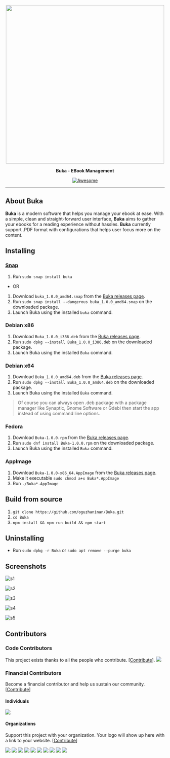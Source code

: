 
<p align="center">
    <img src="https://raw.githubusercontent.com/oguzhaninan/Buka/master/assets/screenshots/header.png" width="500">
</p>
<p align="center">
  <b>Buka - EBook Management</b>
</p>

<p align="center">
    <a href="https://github.com/sindresorhus/awesome-electron"><img alt="Awesome" src="https://cdn.rawgit.com/sindresorhus/awesome/d7305f38d29fed78fa85652e3a63e154dd8e8829/media/badge.svg"></a>

</p>

----

## About Buka

**Buka** is a modern software that helps you manage your ebook at ease. With a simple, clean and straight-forward user interface, **Buka** aims to gather your ebooks for a reading experience without hassles. **Buka** currently support .PDF format with configurations that helps user focus more on the content. 

## Installing

### [Snap](https://snapcraft.io/docs/core/install)

1. Run `sudo snap install buka`
- OR
1. Download `buka_1.0.0_amd64.snap` from the [Buka releases page](https://github.com/oguzhaninan/Buka/releases).
2. Run `sudo snap install --dangerous buka_1.0.0_amd64.snap` on the downloaded package.
3. Launch Buka using the installed `buka` command.

### Debian x86

1. Download `Buka_1.0.0_i386.deb` from the [Buka releases page](https://github.com/oguzhaninan/Buka/releases).
2. Run `sudo dpkg --install Buka_1.0.0_i386.deb` on the downloaded package.
3. Launch Buka using the installed `Buka` command.

### Debian x64

1. Download `Buka_1.0.0_amd64.deb` from the [Buka releases page](https://github.com/oguzhaninan/Buka/releases).
2. Run `sudo dpkg --install Buka_1.0.0_amd64.deb` on the downloaded package.
3. Launch Buka using the installed `Buka` command.  

> Of course you can always open .deb package with a package manager like Synaptic, Gnome Software or Gdebi then start the app instead of using command line options.

### Fedora 

1. Download `Buka-1.0.0.rpm` from the [Buka releases page](https://github.com/oguzhaninan/Buka/releases).
2. Run `sudo dnf install Buka-1.0.0.rpm` on the downloaded package.
3. Launch Buka using the installed `Buka` command.  


### AppImage

1. Download `Buka-1.0.0-x86_64.AppImage` from the [Buka releases page](https://github.com/oguzhaninan/Buka/releases).
2. Make it executable `sudo chmod a+x Buka*.AppImage`
3. Run `./Buka*.AppImage`

## Build from source

1. `git clone https://github.com/oguzhaninan/Buka.git`
2. `cd Buka`
3. `npm install && npm run build && npm start`


## Uninstalling  

- Run `sudo dpkg -r Buka` or `sudo apt remove --purge buka`

## Screenshots  

![s1](https://raw.githubusercontent.com/oguzhaninan/Buka/master/assets/screenshots/Screenshot1.png)

![s2](https://raw.githubusercontent.com/oguzhaninan/Buka/master/assets/screenshots/Screenshot2.png)

![s3](https://raw.githubusercontent.com/oguzhaninan/Buka/master/assets/screenshots/Screenshot3.png)

![s4](https://raw.githubusercontent.com/oguzhaninan/Buka/master/assets/screenshots/Screenshot4.png)

![s5](https://raw.githubusercontent.com/oguzhaninan/Buka/master/assets/screenshots/Screenshot5.png)



## Contributors

### Code Contributors

This project exists thanks to all the people who contribute. [[Contribute](CONTRIBUTING.md)].
<a href="https://github.com/oguzhaninan/Buka/graphs/contributors"><img src="https://opencollective.com/Buka/contributors.svg?width=890&button=false" /></a>

### Financial Contributors

Become a financial contributor and help us sustain our community. [[Contribute](https://opencollective.com/Buka/contribute)]

#### Individuals

<a href="https://opencollective.com/Buka"><img src="https://opencollective.com/Buka/individuals.svg?width=890"></a>

#### Organizations

Support this project with your organization. Your logo will show up here with a link to your website. [[Contribute](https://opencollective.com/Buka/contribute)]

<a href="https://opencollective.com/Buka/organization/0/website"><img src="https://opencollective.com/Buka/organization/0/avatar.svg"></a>
<a href="https://opencollective.com/Buka/organization/1/website"><img src="https://opencollective.com/Buka/organization/1/avatar.svg"></a>
<a href="https://opencollective.com/Buka/organization/2/website"><img src="https://opencollective.com/Buka/organization/2/avatar.svg"></a>
<a href="https://opencollective.com/Buka/organization/3/website"><img src="https://opencollective.com/Buka/organization/3/avatar.svg"></a>
<a href="https://opencollective.com/Buka/organization/4/website"><img src="https://opencollective.com/Buka/organization/4/avatar.svg"></a>
<a href="https://opencollective.com/Buka/organization/5/website"><img src="https://opencollective.com/Buka/organization/5/avatar.svg"></a>
<a href="https://opencollective.com/Buka/organization/6/website"><img src="https://opencollective.com/Buka/organization/6/avatar.svg"></a>
<a href="https://opencollective.com/Buka/organization/7/website"><img src="https://opencollective.com/Buka/organization/7/avatar.svg"></a>
<a href="https://opencollective.com/Buka/organization/8/website"><img src="https://opencollective.com/Buka/organization/8/avatar.svg"></a>
<a href="https://opencollective.com/Buka/organization/9/website"><img src="https://opencollective.com/Buka/organization/9/avatar.svg"></a>
